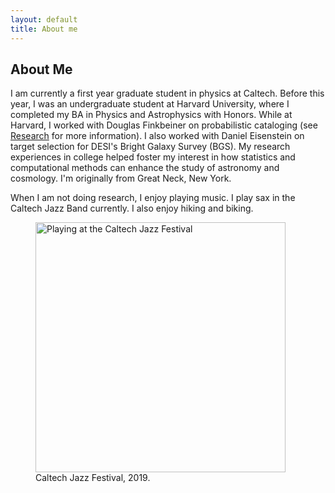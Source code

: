 ```yaml
---
layout: default
title: About me
---
```

<h2 class="post-title">About Me</h2>
<p>
I am currently a first year graduate student in physics at Caltech. Before this year, I was an undergraduate student at Harvard University, where I completed my BA in Physics and Astrophysics with Honors. While at Harvard, I worked with Douglas Finkbeiner on probabilistic cataloging (see <a href="https://richardfeder.github.io/research">Research</a> for more information). I also worked with Daniel Eisenstein on target selection for DESI's Bright Galaxy Survey (BGS). My research experiences in college helped foster my interest in how statistics and computational methods can enhance the study of astronomy and cosmology. I'm originally from Great Neck, New York.  
</p>
<p>
  When I am not doing research, I enjoy playing music. I play sax in the Caltech Jazz Band currently. I also enjoy hiking and biking.
 </p>
<p align="center">
  <figure>
  <img src="m2.jpg" width="400" alt="Playing at the Caltech Jazz Festival" />
<!--   <img src="./img/caltech_jazz.jpg" width="400" alt="Playing at the Caltech Jazz Festival" /> -->
    <figcaption>
      Caltech Jazz Festival, 2019.
    </figcaption>
  </figure>
</p>
